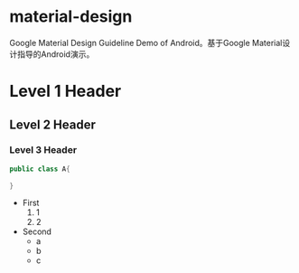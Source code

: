 # material-design
Google Material Design Guideline Demo of Android。基于Google Material设计指导的Android演示。


# Level 1 Header
## Level 2 Header
### Level 3 Header


```java
public class A{
    
}
```

* First
    1. 1
    1. 2
* Second
    * a
    * b
    * c

